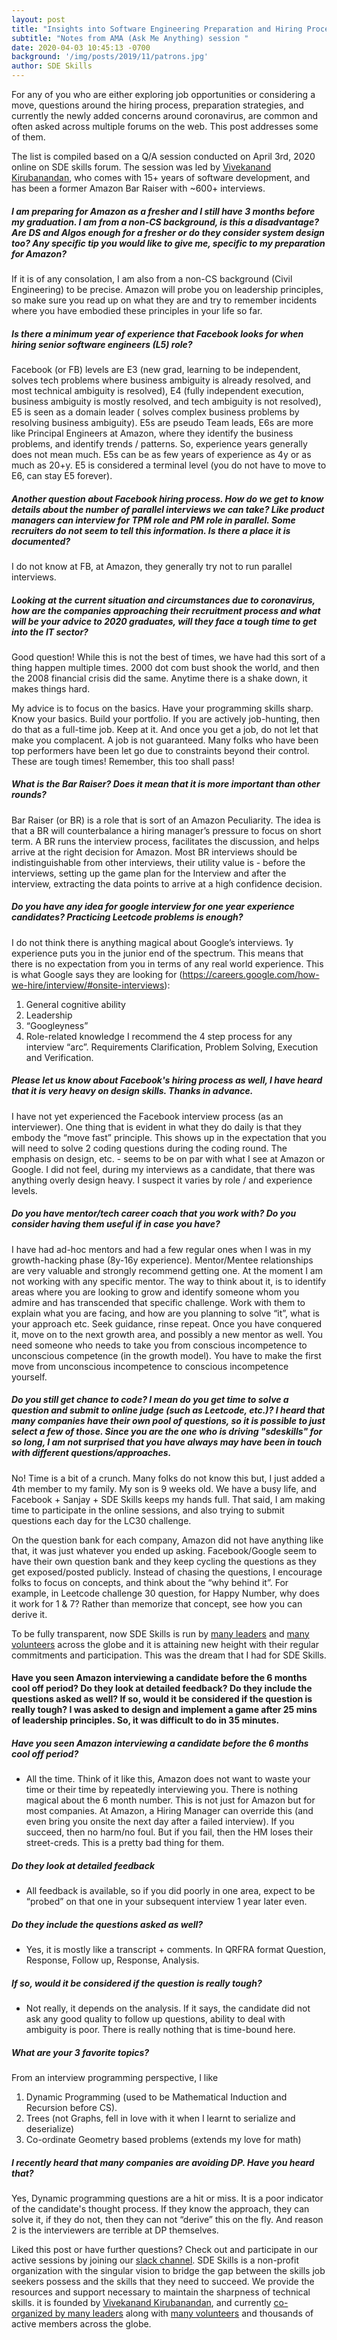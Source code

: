 ```yaml
---
layout: post
title: "Insights into Software Engineering Preparation and Hiring Process"
subtitle: "Notes from AMA (Ask Me Anything) session "
date: 2020-04-03 10:45:13 -0700
background: '/img/posts/2019/11/patrons.jpg'
author: SDE Skills
---
```

For any of you who are either exploring job opportunities or considering a move, questions around the hiring process, preparation strategies, and currently the newly added concerns around coronavirus, are common and often asked across multiple forums on the web. This post addresses some of them.

The list is compiled based on a Q/A session conducted on April 3rd, 2020 online on SDE skills forum. The session was led by [Vivekanand Kirubanandan][1], who comes with 15+ years of software development, and has been a former Amazon Bar Raiser with ~600+ interviews.

##### I am preparing for Amazon as a fresher and I still have 3 months before my graduation. I am from a non-CS background, is this a disadvantage? Are DS and Algos enough for a fresher or do they consider system design too? Any specific tip you would like to give me, specific to my preparation for Amazon?

If it is of any consolation, I am also from a non-CS background (Civil Engineering) to be precise. Amazon will probe you on leadership principles, so make sure you read up on what they are and try to remember incidents where you have embodied these principles in your life so far.

##### Is there a minimum year of experience that Facebook looks for when hiring senior software engineers (L5) role?

Facebook (or FB) levels are E3 (new grad, learning to be independent, solves tech problems where business ambiguity is already resolved, and most technical ambiguity is resolved), E4 (fully independent execution, business ambiguity is mostly resolved, and tech ambiguity is not resolved), E5 is seen as a domain leader ( solves complex business problems by resolving business ambiguity). E5s are pseudo Team leads, E6s are more like Principal Engineers at Amazon, where they identify the business problems, and identify trends / patterns.
So, experience years generally does not mean much. E5s can be as few years of experience as 4y or as much as 20+y. E5 is considered a terminal level (you do not have to move to E6, can stay E5 forever).

##### Another question about Facebook hiring process. How do we get to know details about the number of parallel interviews we can take? Like product managers can interview for TPM role and PM role in parallel. Some recruiters do not seem to tell this information. Is there a place it is documented?

I do not know at FB, at Amazon, they generally try not to run parallel interviews.

##### Looking at the current situation and circumstances due to coronavirus, how are the companies approaching their recruitment process and what will be your advice to 2020 graduates, will they face a tough time to get into the IT sector?

Good question! While this is not the best of times, we have had this sort of a thing happen multiple times. 2000 dot com bust shook the world, and then the 2008 financial crisis did the same. Anytime there is a shake down, it makes things hard. 

My advice is to focus on the basics. Have your programming skills sharp. Know your basics. Build your portfolio. If you are actively job-hunting, then do that as a full-time job. Keep at it. And once you get a job, do not let that make you complacent. A job is not guaranteed. Many folks who have been top performers have been let go due to constraints beyond their control.
These are tough times! Remember, this too shall pass!

##### What is the Bar Raiser? Does it mean that it is more important than other rounds?

Bar Raiser (or BR) is a role that is sort of an Amazon Peculiarity. The idea is that a BR will counterbalance a hiring manager’s pressure to focus on short term. A BR runs the interview process, facilitates the discussion, and helps arrive at the right decision for Amazon. Most BR interviews should be indistinguishable from other interviews, their utility value is - before the interviews, setting up the game plan for the Interview and after the interview, extracting the data points to arrive at a high confidence decision.

##### Do you have any idea for google interview for one year experience candidates? Practicing Leetcode problems is enough?

I do not think there is anything magical about Google’s interviews. 1y experience puts you in the junior end of the spectrum. This means that there is no expectation from you in terms of any real world experience. This is what Google says they are looking for (<https://careers.google.com/how-we-hire/interview/#onsite-interviews>):

1. General cognitive ability
2. Leadership
3. “Googleyness”
4. Role-related knowledge
I recommend the 4 step process for any interview “arc”. Requirements Clarification, Problem Solving, Execution and Verification.

##### Please let us know about Facebook's hiring process as well, I have heard that it is very heavy on design skills. Thanks in advance.
I have not yet experienced the Facebook interview process (as an interviewer). One thing that is evident in what they do daily is that they embody the “move fast” principle. This shows up in the expectation that you will need to solve 2 coding questions during the coding round. The emphasis on design, etc. - seems to be on par with what I see at Amazon or Google. I did not feel, during my interviews as a candidate, that there was anything overly design heavy. I suspect it varies by role / and experience levels.

##### Do you have mentor/tech career coach that you work with? Do you consider having them useful if in case you have?

I have had ad-hoc mentors and had a few regular ones when I was in my growth-hacking phase (8y-16y experience). Mentor/Mentee relationships are very valuable and strongly recommend getting one. At the moment I am not working with any specific mentor.
The way to think about it, is to identify areas where you are looking to grow and identify someone whom you admire and has transcended that specific challenge. Work with them to explain what you are facing, and how are you planning to solve “it”, what is your approach etc. Seek guidance, rinse repeat. Once you have conquered it, move on to the next growth area, and possibly a new mentor as well. You need someone who needs to take you from conscious incompetence to unconscious competence (in the growth model). You have to make the first move from unconscious incompetence to conscious incompetence yourself.

##### Do you still get chance to code? I mean do you get time to solve a question and submit to online judge (such as Leetcode, etc.)? I heard that many companies have their own pool of questions, so it is possible to just select a few of those. Since you are the one who is driving "sdeskills" for so long, I am not surprised that you have always may have been in touch with different questions/approaches.
No! Time is a bit of a crunch. Many folks do not know this but, I just added a 4th member to my family. My son is 9 weeks old. We have a busy life, and Facebook + Sanjay + SDE Skills keeps my hands full. That said, I am making time to participate in the online sessions, and also trying to submit questions each day for the LC30 challenge. 

On the question bank for each company, Amazon did not have anything like that, it was just whatever you ended up asking. Facebook/Google seem to have their own question bank and they keep cycling the questions as they get exposed/posted publicly. Instead of chasing the questions, I encourage folks to focus on concepts, and think about the “why behind it”. For example, in Leetcode challenge 30 question, for Happy Number, why does it work for 1 & 7? Rather than memorize that concept, see how you can derive it.

To be fully transparent, now SDE Skills is run by [many leaders][5] and [many volunteers][6] across the globe and it is attaining new height with their regular commitments and participation. This was the dream that I had for SDE Skills.

#### Have you seen Amazon interviewing a candidate before the 6 months cool off period? Do they look at detailed feedback? Do they include the questions asked as well? If so, would it be considered if the question is really tough? I was asked to design and implement a game after 25 mins of leadership principles. So, it was difficult to do in 35 minutes.

##### Have you seen Amazon interviewing a candidate before the 6 months cool off period? 

* All the time. Think of it like this, Amazon does not want to waste your time or their time by repeatedly interviewing you. There is nothing magical about the 6 month number. This is not just for Amazon but for most companies. At Amazon, a Hiring Manager can override this (and even bring you onsite the next day after a failed interview). If you succeed, then no harm/no foul. But if you fail, then the HM loses their street-creds. This is a pretty bad thing for them.

##### Do they look at detailed feedback
* All feedback is available, so if you did poorly in one area, expect to be “probed” on that one in your subsequent interview 1 year later even. 

##### Do they include the questions asked as well? 
* Yes, it is mostly like a transcript + comments. In QRFRA format Question, Response, Follow up, Response, Analysis.

##### If so, would it be considered if the question is really tough? 
* Not really, it depends on the analysis. If it says, the candidate did not ask any good quality to follow up questions, ability to deal with ambiguity is poor. There is really nothing that is time-bound here.

##### What are your 3 favorite topics?
From an interview programming perspective, I like 
1. Dynamic Programming (used to be Mathematical Induction and Recursion before CS).
2. Trees (not Graphs, fell in love with it when I learnt to serialize and deserialize)
3. Co-ordinate Geometry based problems (extends my love for math)

##### I recently heard that many companies are avoiding DP. Have you heard that?
Yes, Dynamic programming questions are a hit or miss. It is a poor indicator of the candidate's thought process. If they know the approach, they can solve it, if they do not, then they can not “derive” this on the fly. And reason 2 is the interviewers are terrible at DP themselves. 

Liked this post or have further questions? Check out and participate in our active sessions by joining our [slack channel][4]. SDE Skills is a non-profit organization with the singular vision to bridge the gap between the skills job seekers possess and the skills that they need to succeed. We provide the resources and support necessary to maintain the sharpness of technical skills. it is founded by [Vivekanand Kirubanandan][1], and currently [co-organized by many leaders][5] along with [many volunteers][6] and thousands of active members across the globe.

[1]: https://www.linkedin.com/in/vkirub
[4]: http://sde-skills.slack.com
[5]: https://www.sdeskills.com/about
[6]: https://www.sdeskills.com/presenters